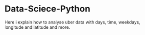 # Data-Sciece-Python
Here i explain how to analyse uber data with days, time, weekdays, longitude and latitude and more. 
